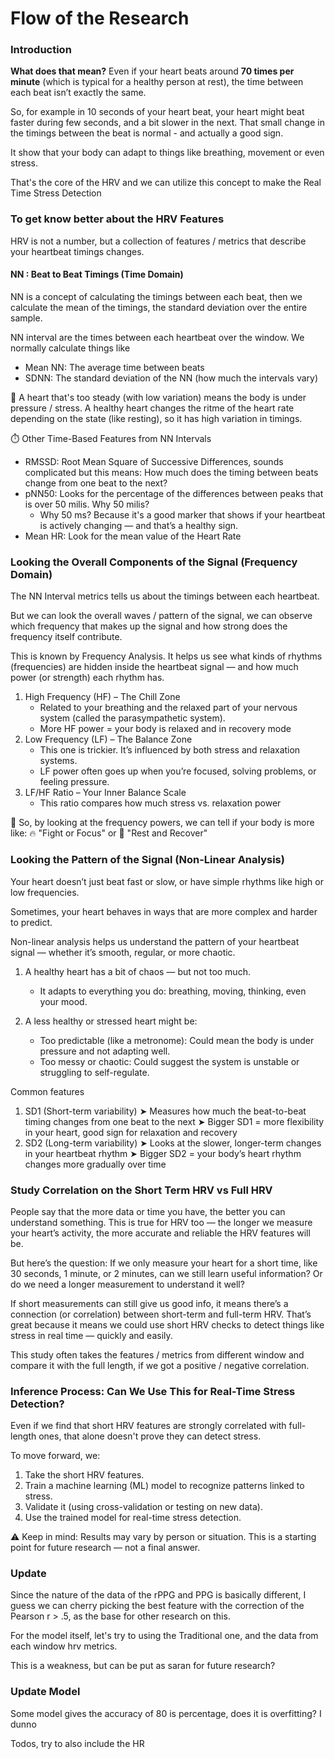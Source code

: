# Flow of the Research

### Introduction

**What does that mean?**
Even if your heart beats around **70 times per minute** (which is typical for a healthy person at rest), the time between each beat isn’t exactly the same.

So, for example in 10 seconds of your heart beat, your heart might beat faster during few seconds, and a bit slower in the next. That small change in the timings between the beat is normal - and actually a good sign.

It show that your body can adapt to things like breathing, movement or even stress.

That's the core of the HRV and we can utilize this concept to make the Real Time Stress Detection

### To get know better about the HRV Features

HRV is not a number, but a collection of features / metrics that describe your heartbeat timings changes.

#### NN : Beat to Beat Timings (Time Domain)

NN is a concept of calculating the timings between each beat, then we calculate the mean of the timings, the standard deviation over the entire sample.

NN interval are the times between each heartbeat over the window. We normally calculate things like

- Mean NN: The average time between beats
- SDNN: The standard deviation of the NN (how much the intervals vary)

🧠 A heart that's too steady (with low variation) means the body is under pressure / stress. A healthy heart changes the ritme of the heart rate depending on the state (like resting), so it has high variation in timings.

⏱️ Other Time-Based Features from NN Intervals

- RMSSD: Root Mean Square of Successive Differences, sounds complicated but this means: How much does the timing between beats change from one beat to the next?
- pNN50: Looks for the percentage of the differences between peaks that is over 50 milis. Why 50 milis?
  - Why 50 ms? Because it's a good marker that shows if your heartbeat is actively changing — and that’s a healthy sign.
- Mean HR: Look for the mean value of the Heart Rate

### Looking the Overall Components of the Signal (Frequency Domain)

The NN Interval metrics tells us about the timings between each heartbeat.

But we can look the overall waves / pattern of the signal, we can observe which frequency that makes up the signal and how strong does the frequency itself contribute.

This is known by Frequency Analysis. It helps us see what kinds of rhythms (frequencies) are hidden inside the heartbeat signal — and how much power (or strength) each rhythm has.

1. High Frequency (HF) – The Chill Zone
   - Related to your breathing and the relaxed part of your nervous system (called the parasympathetic system).
   - More HF power = your body is relaxed and in recovery mode
2. Low Frequency (LF) – The Balance Zone
   - This one is trickier. It’s influenced by both stress and relaxation systems.
   - LF power often goes up when you’re focused, solving problems, or feeling pressure.
3. LF/HF Ratio – Your Inner Balance Scale
   - This ratio compares how much stress vs. relaxation power

🧠 So, by looking at the frequency powers, we can tell if your body is more like: 🔥 "Fight or Focus" or 🧘 "Rest and Recover"

### Looking the Pattern of the Signal (Non-Linear Analysis)

Your heart doesn’t just beat fast or slow, or have simple rhythms like high or low frequencies.

Sometimes, your heart behaves in ways that are more complex and harder to predict.

Non-linear analysis helps us understand the pattern of your heartbeat signal — whether it’s smooth, regular, or more chaotic.

1. A healthy heart has a bit of chaos — but not too much.

   - It adapts to everything you do: breathing, moving, thinking, even your mood.

2. A less healthy or stressed heart might be:
   - Too predictable (like a metronome): Could mean the body is under pressure and not adapting well.
   - Too messy or chaotic: Could suggest the system is unstable or struggling to self-regulate.

Common features

1. SD1 (Short-term variability)
   ➤ Measures how much the beat-to-beat timing changes from one beat to the next
   ➤ Bigger SD1 = more flexibility in your heart, good sign for relaxation and recovery
2. SD2 (Long-term variability)
   ➤ Looks at the slower, longer-term changes in your heartbeat rhythm
   ➤ Bigger SD2 = your body’s heart rhythm changes more gradually over time

### Study Correlation on the Short Term HRV vs Full HRV

People say that the more data or time you have, the better you can understand something. This is true for HRV too — the longer we measure your heart’s activity, the more accurate and reliable the HRV features will be.

But here’s the question: If we only measure your heart for a short time, like 30 seconds, 1 minute, or 2 minutes, can we still learn useful information? Or do we need a longer measurement to understand it well?

If short measurements can still give us good info, it means there’s a connection (or correlation) between short-term and full-term HRV. That’s great because it means we could use short HRV checks to detect things like stress in real time — quickly and easily.

This study often takes the features / metrics from different window and compare it with the full length, if we got a positive / negative correlation.

### Inference Process: Can We Use This for Real-Time Stress Detection?

Even if we find that short HRV features are strongly correlated with full-length ones, that alone doesn't prove they can detect stress.

To move forward, we:

1. Take the short HRV features.
2. Train a machine learning (ML) model to recognize patterns linked to stress.
3. Validate it (using cross-validation or testing on new data).
4. Use the trained model for real-time stress detection.

⚠️ Keep in mind: Results may vary by person or situation. This is a starting point for future research — not a final answer.

### Update

Since the nature of the data of the rPPG and PPG is basically different, I guess we can cherry picking the best feature with the correction of the Pearson r > .5, as the base for other research on this.

For the model itself, let's try to using the Traditional one, and the data from each window hrv metrics.

This is a weakness, but can be put as saran for future research?

### Update Model

Some model gives the accuracy of 80 is percentage, does it is overfitting? I dunno

Todos, try to also include the HR

